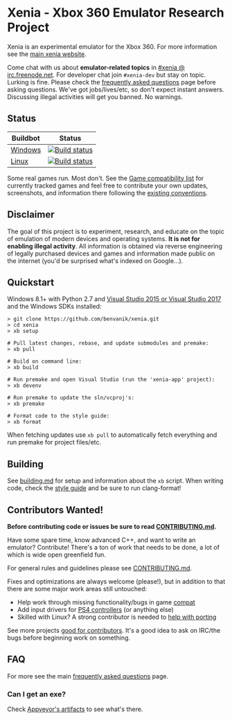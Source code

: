 Xenia - Xbox 360 Emulator Research Project
==========================================

Xenia is an experimental emulator for the Xbox 360. For more information see the
[main xenia website](http://xenia.jp/).

Come chat with us about **emulator-related topics** in
[#xenia @ irc.freenode.net](http://webchat.freenode.net?channels=%23xenia&uio=MTE9NzIaa).
For developer chat join `#xenia-dev` but stay on topic. Lurking is fine.
Please check the [frequently asked questions](http://xenia.jp/faq/) page before
asking questions. We've got jobs/lives/etc, so don't expect instant answers.
Discussing illegal activities will get you banned. No warnings.

## Status

Buildbot | Status
-------- | ------
[Windows](https://ci.appveyor.com/project/benvanik/xenia/branch/master/) | [![Build status](https://ci.appveyor.com/api/projects/status/ftqiy86kdfawyx3a/branch/master?svg=true)](https://ci.appveyor.com/project/benvanik/xenia/)
[Linux](https://travis-ci.org/benvanik/xenia) | [![Build status](https://travis-ci.org/benvanik/xenia.svg)](https://travis-ci.org/benvanik/xenia)

Some real games run. Most don't.
See the [Game compatibility list](https://github.com/xenia-project/game-compatibility/issues)
for currently tracked games and feel free to contribute your own updates,
screenshots, and information there following the [existing conventions](https://github.com/xenia-project/game-compatibility/blob/master/README.md).

## Disclaimer

The goal of this project is to experiment, research, and educate on the topic
of emulation of modern devices and operating systems. **It is not for enabling
illegal activity**. All information is obtained via reverse engineering of
legally purchased devices and games and information made public on the internet
(you'd be surprised what's indexed on Google...).

## Quickstart

Windows 8.1+ with Python 2.7 and [Visual Studio 2015 or Visual Studio 2017](https://www.visualstudio.com/downloads/) and the Windows SDKs installed:

    > git clone https://github.com/benvanik/xenia.git
    > cd xenia
    > xb setup

    # Pull latest changes, rebase, and update submodules and premake:
    > xb pull

    # Build on command line:
    > xb build

    # Run premake and open Visual Studio (run the 'xenia-app' project):
    > xb devenv

    # Run premake to update the sln/vcproj's:
    > xb premake

    # Format code to the style guide:
    > xb format

When fetching updates use `xb pull` to automatically fetch everything and
run premake for project files/etc.

## Building

See [building.md](docs/building.md) for setup and information about the
`xb` script. When writing code, check the [style guide](docs/style_guide.md)
and be sure to run clang-format!

## Contributors Wanted!

**Before contributing code or issues be sure to read [CONTRIBUTING.md](.github/CONTRIBUTING.md).**

Have some spare time, know advanced C++, and want to write an emulator?
Contribute! There's a ton of work that needs to be done, a lot of which
is wide open greenfield fun.

For general rules and guidelines please see [CONTRIBUTING.md](.github/CONTRIBUTING.md).

Fixes and optimizations are always welcome (please!), but in addition to
that there are some major work areas still untouched:

* Help work through missing functionality/bugs in game [compat](https://github.com/benvanik/xenia/issues?labels=compat)
* Add input drivers for [PS4 controllers](https://github.com/benvanik/xenia/issues/60) (or anything else)
* Skilled with Linux? A strong contributor is needed to [help with porting](https://github.com/benvanik/xenia/labels/cross%20platform)

See more projects [good for contributors](https://github.com/benvanik/xenia/labels/good%20for%20contributors). It's a good idea to ask on IRC/the bugs before beginning work
on something.

## FAQ

For more see the main [frequently asked questions](http://xenia.jp/faq/) page.

### Can I get an exe?

Check [Appveyor's artifacts](https://ci.appveyor.com/project/benvanik/xenia/build/artifacts) to see
what's there.
